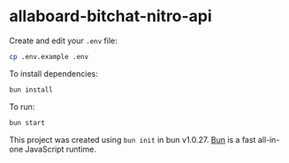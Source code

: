 # allaboard-bitchat-nitro-api

Create and edit your `.env` file:

```bash
cp .env.example .env
```

To install dependencies:

```bash
bun install
```

To run:

```bash
bun start
```

This project was created using `bun init` in bun v1.0.27. [Bun](https://bun.sh) is a fast all-in-one JavaScript runtime.

